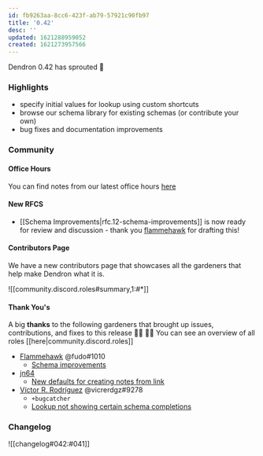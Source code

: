```yaml
---
id: fb9263aa-8cc6-423f-ab79-57921c90fb97
title: '0.42'
desc: ''
updated: 1621288959052
created: 1621273957566
---
```


Dendron 0.42 has sprouted  🌱

### Highlights
- specify initial values for lookup using custom shortcuts
- browse our schema library for existing schemas (or contribute your own)
- bug fixes and documentation improvements

### Community

#### Office Hours

You can find notes from our latest office hours [here](https://docs.google.com/document/d/1FEEo_0aNiNfnW_tzo58m_HAM8wI_YMujHmKUaNBSzBk/edit#heading=h.pjy8r5v7ldw)

#### New RFCS

- [[Schema Improvements|rfc.12-schema-improvements]] is now ready for review and discussion - thank you [flammehawk](https://github.com/flammehawk) for drafting this!

#### Contributors Page

We have a new contributors page that showcases all the gardeners that help make Dendron what it is. 

![[community.discord.roles#summary,1:#*]]

#### Thank You's
A big **thanks** to the following gardeners that brought up issues, contributions, and fixes to this release :man_farmer: :woman_farmer: You can see an overview of all roles [[here|community.discord.roles]]

- [Flammehawk](https://github.com/flammehawk) @fudo#1010
  - [Schema improvements](https://github.com/dendronhq/dendron-site/pull/89)
- [jn64](https://github.com/jn64)
  - [New defaults for creating notes from link](https://github.com/dendronhq/dendron/issues/726)
- [Víctor R. Rodríguez](https://github.com/vicrdguez) @vicrerdgz#9278 
  - `+bugcatcher`
  - [Lookup not showing certain schema completions](https://github.com/dendronhq/dendron/issues/736)

### Changelog
![[changelog#042:#041]]
